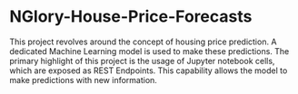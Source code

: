 
# NGlory-House-Price-Forecasts
This project revolves around the concept of housing price prediction. A dedicated Machine Learning model is used to make these predictions. The primary highlight of this project is the usage of Jupyter notebook cells, which are exposed as REST Endpoints. This capability allows the model to make predictions with new information.